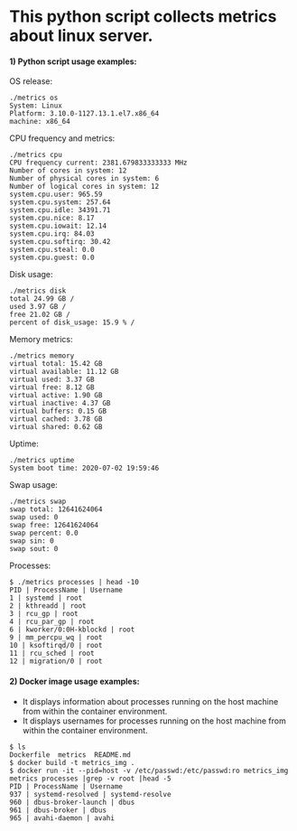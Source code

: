 # This python script collects metrics about linux server. 
#### 1) Python script usage examples:

OS release: 
```
./metrics os
System: Linux
Platform: 3.10.0-1127.13.1.el7.x86_64
machine: x86_64
```
CPU frequency and metrics:
```
./metrics cpu
CPU frequency current: 2381.679833333333 MHz
Number of cores in system: 12
Number of physical cores in system: 6
Number of logical cores in system: 12
system.cpu.user: 965.59
system.cpu.system: 257.64
system.cpu.idle: 34391.71
system.cpu.nice: 8.17
system.cpu.iowait: 12.14
system.cpu.irq: 84.03
system.cpu.softirq: 30.42
system.cpu.steal: 0.0
system.cpu.guest: 0.0
```
Disk usage:
```
./metrics disk
total 24.99 GB /
used 3.97 GB /
free 21.02 GB /
percent of disk_usage: 15.9 % /
```
Memory metrics:
```
./metrics memory
virtual total: 15.42 GB
virtual available: 11.12 GB
virtual used: 3.37 GB
virtual free: 8.12 GB
virtual active: 1.90 GB
virtual inactive: 4.37 GB
virtual buffers: 0.15 GB
virtual cached: 3.78 GB
virtual shared: 0.62 GB
```
Uptime:
```
./metrics uptime
System boot time: 2020-07-02 19:59:46
```
Swap usage:
```
./metrics swap
swap total: 12641624064
swap used: 0
swap free: 12641624064
swap percent: 0.0
swap sin: 0
swap sout: 0
```
Processes:
```
$ ./metrics processes | head -10
PID | ProcessName | Username
1 | systemd | root
2 | kthreadd | root
3 | rcu_gp | root
4 | rcu_par_gp | root
6 | kworker/0:0H-kblockd | root
9 | mm_percpu_wq | root
10 | ksoftirqd/0 | root
11 | rcu_sched | root
12 | migration/0 | root
```
#### 2) Docker image usage examples:
 * It displays information about processes running on the host machine from within the container environment. 
 * It displays usernames for processes running on the host machine from within the container environment. 
```
$ ls
Dockerfile  metrics  README.md
$ docker build -t metrics_img .
$ docker run -it --pid=host -v /etc/passwd:/etc/passwd:ro metrics_img metrics processes |grep -v root |head -5
PID | ProcessName | Username
937 | systemd-resolved | systemd-resolve
960 | dbus-broker-launch | dbus
961 | dbus-broker | dbus
965 | avahi-daemon | avahi
```
